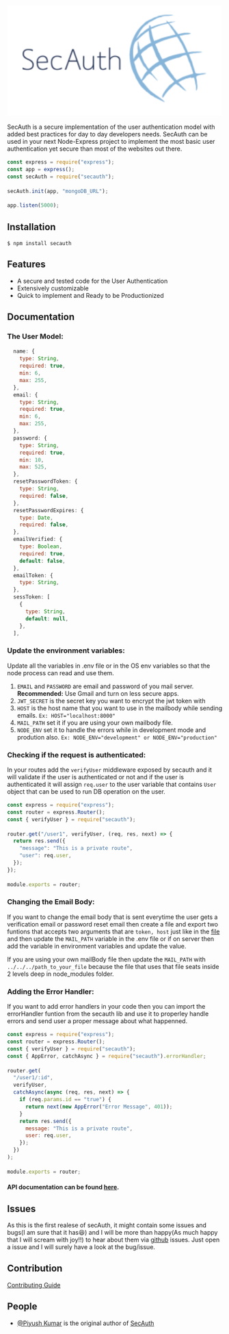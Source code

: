 ![SecAuth Logo](Images/logo.png)

SecAuth is a secure implementation of the user authentication model with added best practices for day to day developers needs. SecAuth can be used in your next Node-Express project to implement the most basic user authentication yet secure than most of the websites out there.

```js
const express = require("express");
const app = express();
const secAuth = require("secauth");

secAuth.init(app, "mongoDB_URL");

app.listen(5000);
```

## Installation

```
$ npm install secauth
```

## Features

- A secure and tested code for the User Authentication
- Extensively customizable
- Quick to implement and Ready to be Productionized

## Documentation

### The User Model:

```js
  name: {
    type: String,
    required: true,
    min: 6,
    max: 255,
  },
  email: {
    type: String,
    required: true,
    min: 6,
    max: 255,
  },
  password: {
    type: String,
    required: true,
    min: 10,
    max: 525,
  },
  resetPasswordToken: {
    type: String,
    required: false,
  },
  resetPasswordExpires: {
    type: Date,
    required: false,
  },
  emailVerified: {
    type: Boolean,
    required: true,
    default: false,
  },
  emailToken: {
    type: String,
  },
  sessToken: [
    {
      type: String,
      default: null,
    },
  ],
```

### Update the environment variables:

Update all the variables in .env file or in the OS env variables so that the node process can read and use them.

1. `EMAIL` and `PASSWORD` are email and password of you mail server. **Recommended:** Use Gmail and turn on less secure apps.
2. `JWT_SECRET` is the secret key you want to encrypt the jwt token with
3. `HOST` is the host name that you want to use in the mailbody while sending emails. `Ex: HOST="localhost:8000"`
4. `MAIL_PATH` set it if you are using your own mailbody file.
5. `NODE_ENV` set it to handle the errors while in development mode and prodution also. `Ex: NODE_ENV="development" or NODE_ENV="production"`

### Checking if the request is authenticated:

In your routes add the `verifyUser` middleware exposed by secauth and it will validate if the user is authenticated or not and if the user is authenticated it will assign `req.user` to the user variable that contains `User` object that can be used to run DB operation on the user.

```js
const express = require("express");
const router = express.Router();
const { verifyUser } = require("secauth");

router.get("/user1", verifyUser, (req, res, next) => {
  return res.send({
    "message": "This is a private route",
    "user": req.user,
  });
});

module.exports = router;
```

### Changing the Email Body:

If you want to change the email body that is sent everytime the user gets a verification email or password reset email then create a file and export two funtions that accepts two arguments that are `token, host` just like in the [file](https://github.com/SilverPoision/secAuth/blob/main/Controller/Misc/mailBody.js) and then update the `MAIL_PATH` variable in the .env file or if on server then add the variable in environment variables and update the value.

If you are using your own mailBody file then update the `MAIL_PATH` with `../../../path_to_your_file` because the file that uses that file seats inside 2 levels deep in node_modules folder.

### Adding the Error Handler:

If you want to add error handlers in your code then you can import the errorHandler funtion from the secauth lib and use it to properley handle errors and send user a proper message about what happenned.

```js
const express = require("express");
const router = express.Router();
const { verifyUser } = require("secauth");
const { AppError, catchAsync } = require("secauth").errorHandler;

router.get(
  "/user1/:id",
  verifyUser,
  catchAsync(async (req, res, next) => {
    if (req.params.id == "true") {
      return next(new AppError("Error Message", 401));
    }
    return res.send({
      message: "This is a private route",
      user: req.user,
    });
  })
);

module.exports = router;

```

#### API documentation can be found [here](https://documenter.getpostman.com/view/6036498/UVXjJvra).

## Issues

As this is the first realese of secAuth, it might contain some issues and bugs(I am sure that it has😆) and I will be more than happy(As much happy that I will scream with joy!!) to hear about them via [github](https://github.com/SilverPoision/secAuth/issues) issues. Just open a issue and I will surely have a look at the bug/issue.

## Contribution

[Contributing Guide](https://github.com/SilverPoision/secAuth/blob/main/Contribution.md)

## People

- [@Piyush Kumar](https://twitter.com/silverpoision) is the original author of [SecAuth](https://github.com/SilverPoision/secAuth)
